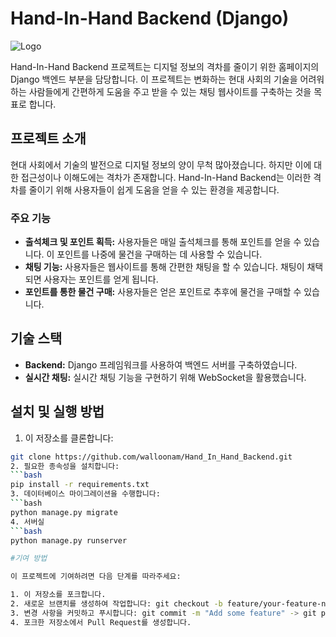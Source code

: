# Hand-In-Hand Backend (Django)

![Logo](link_to_your_logo.png)

Hand-In-Hand Backend 프로젝트는 디지털 정보의 격차를 줄이기 위한 홈페이지의 Django 백엔드 부분을 담당합니다. 이 프로젝트는 변화하는 현대 사회의 기술을 어려워 하는 사람들에게 간편하게 도움을 주고 받을 수 있는 채팅 웹사이트를 구축하는 것을 목표로 합니다.

## 프로젝트 소개

현대 사회에서 기술의 발전으로 디지털 정보의 양이 무척 많아졌습니다. 하지만 이에 대한 접근성이나 이해도에는 격차가 존재합니다. Hand-In-Hand Backend는 이러한 격차를 줄이기 위해 사용자들이 쉽게 도움을 얻을 수 있는 환경을 제공합니다.

### 주요 기능

- **출석체크 및 포인트 획득:** 사용자들은 매일 출석체크를 통해 포인트를 얻을 수 있습니다. 이 포인트를 나중에 물건을 구매하는 데 사용할 수 있습니다.
- **채팅 기능:** 사용자들은 웹사이트를 통해 간편한 채팅을 할 수 있습니다. 채팅이 채택되면 사용자는 포인트를 얻게 됩니다.
- **포인트를 통한 물건 구매:** 사용자들은 얻은 포인트로 추후에 물건을 구매할 수 있습니다.

## 기술 스택

- **Backend:** Django 프레임워크를 사용하여 백엔드 서버를 구축하였습니다.
- **실시간 채팅:** 실시간 채팅 기능을 구현하기 위해 WebSocket을 활용했습니다.

## 설치 및 실행 방법

1. 이 저장소를 클론합니다:
```bash
git clone https://github.com/walloonam/Hand_In_Hand_Backend.git
2. 필요한 종속성을 설치합니다:
```bash
pip install -r requirements.txt
3. 데이터베이스 마이그레이션을 수행합니다:
```bash
python manage.py migrate
4. 서버실
```bash
python manage.py runserver

#기여 방법

이 프로젝트에 기여하려면 다음 단계를 따라주세요:

1. 이 저장소를 포크합니다.
2. 새로운 브랜치를 생성하여 작업합니다: git checkout -b feature/your-feature-name
3. 변경 사항을 커밋하고 푸시합니다: git commit -m "Add some feature" -> git push origin feature/your-feature-name
4. 포크한 저장소에서 Pull Request를 생성합니다.

